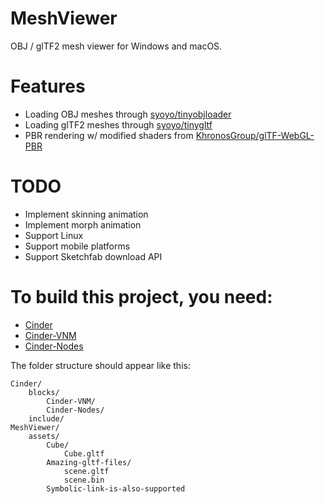 # MeshViewer
OBJ / glTF2 mesh viewer for Windows and macOS.

# Features

- Loading OBJ meshes through [syoyo/tinyobjloader](https://github.com/syoyo/tinyobjloader)
- Loading glTF2 meshes through [syoyo/tinygltf](https://github.com/syoyo/tinygltf)
- PBR rendering w/ modified shaders from [KhronosGroup/glTF-WebGL-PBR](https://github.com/KhronosGroup/glTF-WebGL-PBR/tree/master/shaders)

# TODO
- Implement skinning animation
- Implement morph animation
- Support Linux
- Support mobile platforms
- Support Sketchfab download API

# To build this project, you need:

* [Cinder](https://github.com/cinder/Cinder)
* [Cinder-VNM](https://github.com/jing-interactive/Cinder-VNM)
* [Cinder-Nodes](https://github.com/jing-interactive/Cinder-Nodes)

The folder structure should appear like this:

```
Cinder/
    blocks/
        Cinder-VNM/
        Cinder-Nodes/
    include/
MeshViewer/
    assets/
        Cube/
            Cube.gltf
        Amazing-gltf-files/
            scene.gltf
            scene.bin
        Symbolic-link-is-also-supported